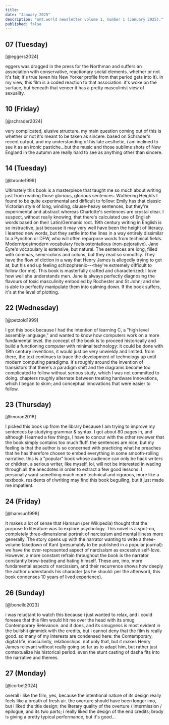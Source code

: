 ```yaml
---
title:
date: "January 2025"
description: "umt.world newsletter volume 1, number 1 (January 2025)."
published: false
---
```


## 07 (Tuesday)

[@eggers2024]

eggers was dragged in the press for the Northman and suffers an association with conservative, reactionary social elements. whether or not it's fair, it's true (even his New Yorker profile from that period gets into it). in my view, this film is a coded reaction to that association: it's woke on the surface, but beneath that veneer it has a pretty masculinist view of sexuality.

## 10 (Friday)

[@schrader2024]

very complicated, elusive structure. my main question coming out of this is whether or not it's meant to be taken as sincere. based on Schrader's recent output, and my understanding of his late aesthetic, i am inclined to see it as an ironic pastiche...but the music and those sublime shots of New England in the autumn are really hard to see as anything other than sincere.

## 14 (Tuesday)

[@bronte1999]

Ultimately this book is a masterpiece that taught me so much about writing just from reading those glorious, glorious sentences. Wuthering Heights I found to be quite experimental and difficult to follow: Emily has that classic Victorian style of long, winding, clause-heavy sentences, but they're experimental and abstract whereas Charlotte's sentences are crystal clear. I suspect, without really knowing, that there's calculated use of English words based on their Latin/Germanic root. 19th century writing in English is so instructive, just because it may very well have been the height of literacy. I learned new words, but they settle into the lines in a way entirely dissimilar to a Pynchon or DFW, who will often repurpose words from technical fields. Modern/postmodern vocabulary feels ostentatious (non-pejorative). Jane Eyre's vocabulary is extensive, but natural. The sentences are long, filled with commas, semi-colons and colons, but they read so smoothly. They have the flow of diction in a way that Henry James is allegedly trying to get at, but his end up feeling schizophrenic---they're extremely difficult to follow (for me). This book is masterfully crafted and characterized: I love how well she understands men. Jane is always perfectly diagnosing the flavours of toxic masculinity embodied by Rochester and St John; and she is able to perfectly manipulate them into calming down. If the book suffers, it's at the level of plotting.

## 22 (Wednesday)

[@petzold1999]

I got this book because I had the intention of learning C, a "high level assembly language," and wanted to know how computers work on a more fundamental level. the concept of the book is to proceed historically and build a functioning computer with minimal technology: it could be done with 19th century inventions, it would just be very unwieldy and limited. from there, the text continues to trace the development of technology up until modern computing paradigms. it's roughly around the invention of transistors that there's a paradigm shift and the diagrams become too complicated to follow without serious study, which I was not committed to doing. chapters roughly alternate between treating hardware innovations, which I began to skim; and conceptual innovations that were easier to follow.

## 23 (Thursday)

[@moran2018]

I picked this book up from the library because I am trying to improve my sentences by studying grammar & syntax. I got about 80 pages in, and although I learned a few things, I have to concur with the other reviewer that the book simply contains too much fluff. the sentences are nice, but my feeling is that the author is so concerned with practicing what he preaches that he has therefore chosen to embed everything in some smooth-rolling narrative. this is a "popular" book whose audience can only be hack writers or children. a serious writer, like myself, lol, will not be interested in wading through all the anecdotes in order to extract a few good lessons: I personally want something much more technical and rigorous, more like a textbook. residents of r/writing may find this book beguiling, but it just made me impatient.

## 24 (Friday)

[@hamsun1998]

It makes a lot of sense that Hamsun (per Wikipedia) thought that the purpose to literature was to explore psychology. This novel is a spot-on, completely three-dimensional portrait of narcissism and mental illness more generally. The story opens up with the narrator wanting to write a three-volume takedown of Kant (presumably to be published in a popular journal): we have the over-represented aspect of narcissism as excessive self-love. However, a more constant refrain throughout the book is the narrator constantly brow-beating and hating himself. These are, imo, more fundamental aspects of narcissism, and their recurrence shows how deeply the author understands his character (as he should: per the afterword, this book condenses 10 years of lived experience).

## 26 (Sunday)

[@bonello2023]

i was reluctant to watch this because i just wanted to relax, and i could foresee that this film would hit me over the head with its smug Contemporary Relevance. and it does, and its smugness is most evident in the bullshit gimmick with the credits, but i cannot deny that the film is really good. so many of my interests are condensed here: the Contemporary, digital life, masculinity, relationships. not only that, but it makes Henry James relevant without really going so far as to adapt him, but rather just contextualize his historical period. even the stunt casting of dasha fits into the narrative and themes.

## 27 (Monday)

[@corbet2024]

overall i like the film, yes, because the intentional nature of its design really feels like a breath of fresh air. the overture should have been longer imo, but i liked the title design; the literary quality of the overture / intermission / epilogue, and its two parts; i really liked the design of the end credits; brody is giving a pretty typical performance, but it's good...

